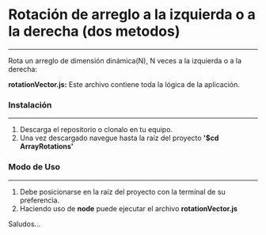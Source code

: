 # Rotación de arreglo a la izquierda o a la derecha (dos metodos) #
___________________________________________
Rota un arreglo de dimensión dinámica(N), N veces a la izquierda o a la derecha:

**rotationVector.js:** Este archivo contiene toda la lógica de la aplicación.
### Instalación ###
____________________
1. Descarga el repositorio o clonalo en tu equipo.
2. Una vez descargado navegue hasta la raíz del proyecto **'$cd ArrayRotations'** 


### Modo de Uso ###
____________________
1. Debe posicionarse en la raíz del proyecto con la terminal de su preferencia.
2. Haciendo uso de **node** puede ejecutar el archivo **rotationVector.js** 

Saludos...

